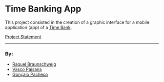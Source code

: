 # Time Banking App

This project consisted in the creation of a graphic interface for a mobile application (app) of a [Time Bank](https://www.investopedia.com/terms/t/time-banking.asp).

[Project Statement](docs/bake-off-1.pdf)

___
### By:
- [Raquel Braunschweig](https://github.com/iquelli)
- [Vasco Paisana](https://github.com/vascopaisana)
- [Gonçalo Pacheco](https://github.com/Oxyz)
